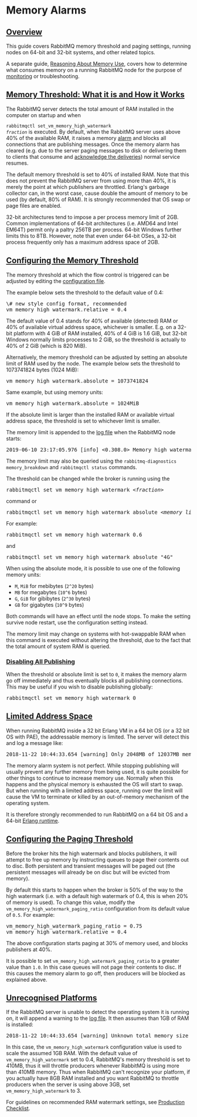 <!--
Copyright (c) 2007-2021 VMware, Inc. or its affiliates.

All rights reserved. This program and the accompanying materials
are made available under the terms of the under the Apache License,
Version 2.0 (the "License”); you may not use this file except in compliance
with the License. You may obtain a copy of the License at

https://www.apache.org/licenses/LICENSE-2.0

Unless required by applicable law or agreed to in writing, software
distributed under the License is distributed on an "AS IS" BASIS,
WITHOUT WARRANTIES OR CONDITIONS OF ANY KIND, either express or implied.
See the License for the specific language governing permissions and
limitations under the License.
-->

# Memory Alarms

<!--
   To avoid terminology soup:
   - "memory threshold" always refers to the configured fraction
   - "memory limit" always refers to the computed absolute limit
-->

## <a id="overview" class="anchor" href="#overview">Overview</a>

This guide covers RabbitMQ memory threshold and paging settings, running nodes
on 64-bit and 32-bit systems, and other related topics.

A separate guide, [Reasoning About Memory Use](/memory-use.html), covers how to
determine what consumes memory on a running RabbitMQ node for the purpose of
[monitoring](/monitoring.html) or troubleshooting.

## <a id="threshold" class="anchor" href="#threshold">Memory Threshold: What it is and How it Works</a>

The RabbitMQ server detects the total amount of
RAM installed in the computer on startup and when

<code>rabbitmqctl set_vm_memory_high_watermark <em>fraction</em></code> is
executed. By default, when the RabbitMQ server uses above 40%
of the available RAM, it raises a memory [alarm](/alarms.html) and blocks all
connections that are publishing messages. Once the memory alarm has cleared (e.g. due
to the server paging messages to disk or delivering them to
clients that consume and [acknowledge the deliveries](/confirms.html)) normal service resumes.

The default memory threshold is set to 40% of installed
RAM. Note that this does not prevent the RabbitMQ server
from using more than 40%, it is merely the point at which
publishers are throttled. Erlang's garbage collector can, in
the worst case, cause double the amount of memory to be used
(by default, 80% of RAM). It is strongly recommended that OS
swap or page files are enabled.

32-bit architectures tend to impose a per process memory limit
of 2GB. Common implementations of 64-bit architectures
(i.e. AMD64 and Intel EM64T) permit only a paltry 256TB per
process. 64-bit Windows further limits this to 8TB. However,
note that even under 64-bit OSes, a 32-bit process frequently
only has a maximum address space of 2GB.


## <a id="configuring-threshold" class="anchor" href="#configuring-threshold">Configuring the Memory Threshold</a>

The memory threshold at which the flow control is triggered
can be adjusted by editing the [configuration
file](configure.html#configuration-files).

The example below sets the threshold to the default value of 0.4:
<pre class="lang-ini">
\# new style config format, recommended
vm_memory_high_watermark.relative = 0.4
</pre>

The default value of 0.4 stands for 40% of available (detected) RAM or
40% of available virtual address space, whichever is
smaller. E.g. on a 32-bit platform with 4 GiB of RAM
installed, 40% of 4 GiB is 1.6 GiB, but 32-bit Windows normally
limits processes to 2 GiB, so the threshold is actually to 40%
of 2 GiB (which is 820 MiB).

Alternatively, the memory threshold can be adjusted by setting
an absolute limit of RAM used by the node. The example below sets
the threshold to 1073741824 bytes (1024 MiB):

<pre class="lang-ini">
vm_memory_high_watermark.absolute = 1073741824
</pre>

Same example, but using memory units:

<pre class="lang-ini">
vm_memory_high_watermark.absolute = 1024MiB
</pre>

If the absolute limit is larger than the installed RAM or available virtual
address space, the threshold is set to whichever limit is smaller.

The memory limit is appended to the [log file](/logging.html) when the RabbitMQ node
starts:

<pre class="lang-ini">
2019-06-10 23:17:05.976 [info] &lt;0.308.0&gt; Memory high watermark set to 1024 MiB (1073741824 bytes) of 8192 MiB (8589934592 bytes) total
</pre>

The memory limit may also be queried using the
`rabbitmq-diagnostics memory_breakdown` and `rabbitmqctl status` commands.

The threshold can be changed while the broker is running
using the

<pre class="lang-bash">
rabbitmqctl set_vm_memory_high_watermark <em>&lt;fraction&gt;</em>
</pre>

command or

<pre class="lang-bash">
rabbitmqctl set_vm_memory_high_watermark absolute <em>&lt;memory_limit&gt;</em>
</pre>

For example:

<pre class="lang-bash">
rabbitmqctl set_vm_memory_high_watermark 0.6
</pre>

and

<pre class="lang-bash">
rabbitmqctl set_vm_memory_high_watermark absolute "4G"
</pre>

When using the absolute mode, it is possible to use one of the following memory units:

 * `M`, `MiB` for mebibytes (`2^20` bytes)
 * `MB` for megabytes (`10^6` bytes)
 * `G`, `GiB` for gibibytes (`2^30` bytes)
 * `GB` for gigabytes (`10^9` bytes)

Both commands will have an effect until the node stops. To make the setting survive node restart,
use the configuration setting instead.

The memory limit may change on systems with hot-swappable RAM when this command is executed without altering
the threshold, due to the fact that the total amount of system
RAM is queried.

### <a id="disable-publishing" class="anchor" href="#disable-publishing">Disabling All Publishing</a>

When the threshold or absolute limit is set to `0`, it makes the memory alarm go off
immediately and thus eventually blocks all publishing connections. This may be
useful if you wish to disable publishing globally:

<pre class="lang-bash">
rabbitmqctl set_vm_memory_high_watermark 0
</pre>

## <a id="address-space" class="anchor" href="#address-space">Limited Address Space</a>

When running RabbitMQ inside a 32 bit Erlang VM in a 64 bit
OS (or a 32 bit OS with PAE), the addressable memory is
limited. The server will detect this and log a message like:

<pre class="lang-plaintext">
2018-11-22 10:44:33.654 [warning] Only 2048MB of 12037MB memory usable due to limited address space.
</pre>

The memory alarm system is not perfect. While stopping publishing
will usually prevent any further memory from being used, it is quite
possible for other things to continue to increase memory
use. Normally when this happens and the physical memory is exhausted
the OS will start to swap. But when running with a limited address
space, running over the limit will cause the VM to terminate or killed
by an out-of-memory mechanism of the operating system.

It is therefore strongly recommended to run RabbitMQ on a 64 bit
OS and a 64-bit [Erlang runtime](/which-erlang.html).


## <a id="paging" class="anchor" href="#paging">Configuring the Paging Threshold</a>

Before the broker hits the high watermark and blocks
publishers, it will attempt to free up memory by instructing
queues to page their contents out to disc. Both persistent
and transient messages will be paged out (the persistent
messages will already be on disc but will be evicted from
memory).

By default this starts to happen when the broker is 50% of
the way to the high watermark (i.e. with a default high
watermark of 0.4, this is when 20% of memory is used). To
change this value, modify
the `vm_memory_high_watermark_paging_ratio`
configuration from its default value
of `0.5`. For example:

<pre class="lang-ini">
vm_memory_high_watermark_paging_ratio = 0.75
vm_memory_high_watermark.relative = 0.4
</pre>

The above configuration starts paging at 30% of memory used, and
blocks publishers at 40%.

It is possible to
set `vm_memory_high_watermark_paging_ratio` to a
greater value than `1.0`. In this case queues
will not page their contents to disc. If this causes the memory alarm
to go off, then producers will be blocked as explained above.


## <a id="unrecognised-platforms" class="anchor" href="#unrecognised-platforms">Unrecognised Platforms</a>

If the RabbitMQ server is unable to detect the operating system it is running on,
it will append a warning to the [log file](/logging.html). It then assumes than
1GB of RAM is installed:

<pre class="lang-ini">
2018-11-22 10:44:33.654 [warning] Unknown total memory size for your OS {unix,magic_homegrown_os}. Assuming memory size is 1024MB.
</pre>

In this case, the `vm_memory_high_watermark`
configuration value is used to scale the assumed 1GB
RAM. With the default value of
`vm_memory_high_watermark` set to 0.4,
RabbitMQ's memory threshold is set to 410MB, thus it will
throttle producers whenever RabbitMQ is using more than
410MB memory. Thus when RabbitMQ can't recognize your
platform, if you actually have 8GB RAM installed and you
want RabbitMQ to throttle producers when the server is using
above 3GB, set `vm_memory_high_watermark` to 3.

For guidelines on recommended RAM watermark settings,
see [Production Checklist](/production-checklist.html#resource-limits-ram).
